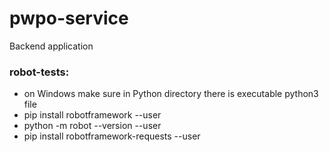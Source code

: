 # pwpo-service

Backend application

### robot-tests:

- on Windows make sure in Python directory there is executable python3 file
- pip install robotframework --user
- python -m robot --version --user
- pip install robotframework-requests --user

